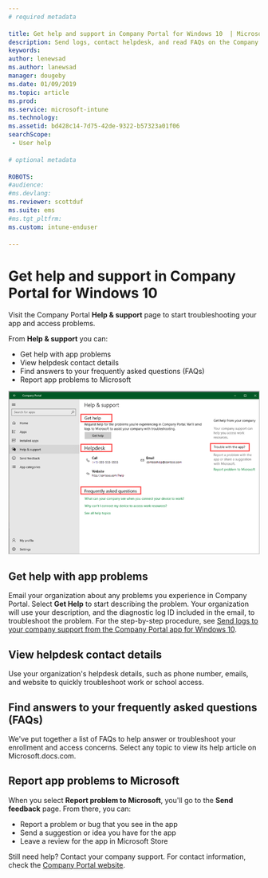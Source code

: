 ```yaml
---
# required metadata

title: Get help and support in Company Portal for Windows 10  | Microsoft Docs
description: Send logs, contact helpdesk, and read FAQs on the Company Portal Help & support page.  
keywords:
author: lenewsad
ms.author: lanewsad
manager: dougeby
ms.date: 01/09/2019
ms.topic: article
ms.prod:
ms.service: microsoft-intune
ms.technology:
ms.assetid: bd428c14-7d75-42de-9322-b57323a01f06
searchScope:
 - User help

# optional metadata

ROBOTS:  
#audience:
#ms.devlang:
ms.reviewer: scottduf
ms.suite: ems
#ms.tgt_pltfrm:
ms.custom: intune-enduser

---
```


# Get help and support in Company Portal for Windows 10

Visit the Company Portal **Help & support** page to start troubleshooting your app and access problems.   

From **Help & support** you can:  

* Get help with app problems
* View helpdesk contact details
* Find answers to your frequently asked questions (FAQs) 
* Report app problems to Microsoft

![Example screenshot of the Company Portal app for Windows 10, Help & support page, highlighting each section title.](./media/1812_UCP_Help_Support_sections.png)  

## Get help with app problems

Email your organization about any problems you experience in Company Portal. Select **Get Help** to start describing the problem. Your organization will use your description, and the diagnostic log ID included in the email, to troubleshoot the problem. For the step-by-step procedure, see [Send logs to your company support from the Company Portal app for Windows 10](send-logs-to-your-it-admin-cp-windows.md).  

## View helpdesk contact details  
Use your organization's helpdesk details, such as phone number, emails, and website to quickly troubleshoot work or school access.  

## Find answers to your frequently asked questions (FAQs)  
We've put together a list of FAQs to help answer or troubleshoot your enrollment and access concerns. Select any topic to view its help article on Microsoft.docs.com.  

## Report app problems to Microsoft  
When you select **Report problem to Microsoft**, you'll go to the **Send feedback** page. From there, you can:

* Report a problem or bug that you see in the app  
* Send a suggestion or idea you have for the app  
* Leave a review for the app in Microsoft Store   


Still need help? Contact your company support. For contact information, check the [Company Portal website](https://go.microsoft.com/fwlink/?linkid=2010980).
